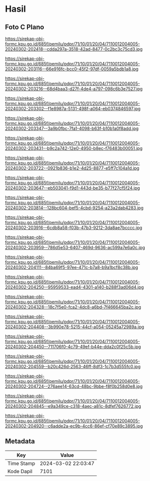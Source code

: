 # Hasil

## Foto C Plano

https://sirekap-obj-formc.kpu.go.id/685f/pemilu/pdpr/71/10/01/20/04/7110012004005-20240302-202418--cdda297a-3518-42ad-8477-0c2bc3c75cd3.jpg

https://sirekap-obj-formc.kpu.go.id/685f/pemilu/pdpr/71/10/01/20/04/7110012004005-20240302-203116--66e916fc-bcc0-45f2-97df-0059a5bdb1a8.jpg

https://sirekap-obj-formc.kpu.go.id/685f/pemilu/pdpr/71/10/01/20/04/7110012004005-20240302-203216--68d4baa3-d27f-4de4-a797-098c6b3e7527.jpg

https://sirekap-obj-formc.kpu.go.id/685f/pemilu/pdpr/71/10/01/20/04/7110012004005-20240302-203302--f1e8987a-5131-498f-a064-eb0374846597.jpg

https://sirekap-obj-formc.kpu.go.id/685f/pemilu/pdpr/71/10/01/20/04/7110012004005-20240302-203347--3a9b0fbc-7fa1-4098-b63f-b10b1a0f8add.jpg

https://sirekap-obj-formc.kpu.go.id/685f/pemilu/pdpr/71/10/01/20/04/7110012004005-20240302-203431--b9c2a742-12e0-4950-b8ec-f76483b00051.jpg

https://sirekap-obj-formc.kpu.go.id/685f/pemilu/pdpr/71/10/01/20/04/7110012004005-20240302-203722--0921b836-b1e2-4d25-8877-e5ff7c104a1d.jpg

https://sirekap-obj-formc.kpu.go.id/685f/pemilu/pdpr/71/10/01/20/04/7110012004005-20240302-203647--eb503041-f9d1-443d-be35-b77f27cf5f24.jpg

https://sirekap-obj-formc.kpu.go.id/685f/pemilu/pdpr/71/10/01/20/04/7110012004005-20240302-203814--128bc604-bef5-4cbd-9254-a23a2dab4283.jpg

https://sirekap-obj-formc.kpu.go.id/685f/pemilu/pdpr/71/10/01/20/04/7110012004005-20240302-203916--6cdb8a58-f03b-47b3-9212-3da8ae7bcccc.jpg

https://sirekap-obj-formc.kpu.go.id/685f/pemilu/pdpr/71/10/01/20/04/7110012004005-20240302-203959--786d5e53-6407-469d-9636-ac599a7e6a0c.jpg

https://sirekap-obj-formc.kpu.go.id/685f/pemilu/pdpr/71/10/01/20/04/7110012004005-20240302-204111--84ba69f5-97ee-471c-b7a8-b9a1bcf8c38b.jpg

https://sirekap-obj-formc.kpu.go.id/685f/pemilu/pdpr/71/10/01/20/04/7110012004005-20240302-204250--95959533-ead4-4301-a140-b288f3ad06d4.jpg

https://sirekap-obj-formc.kpu.go.id/685f/pemilu/pdpr/71/10/01/20/04/7110012004005-20240302-204328--18c7f5e0-fca2-4dc8-a6bd-7f466645ba2c.jpg

https://sirekap-obj-formc.kpu.go.id/685f/pemilu/pdpr/71/10/01/20/04/7110012004005-20240302-204408--3b990e78-5215-44cf-a054-05245a72989a.jpg

https://sirekap-obj-formc.kpu.go.id/685f/pemilu/pdpr/71/10/01/20/04/7110012004005-20240302-204450--711706f0-4c79-49ef-b44e-dda2c0f25c5b.jpg

https://sirekap-obj-formc.kpu.go.id/685f/pemilu/pdpr/71/10/01/20/04/7110012004005-20240302-204559--b20c426d-2563-46ff-8df3-1c7b3d555fc0.jpg

https://sirekap-obj-formc.kpu.go.id/685f/pemilu/pdpr/71/10/01/20/04/7110012004005-20240302-204724--276aee14-63cd-48bc-9bbe-f8f0b258d0e8.jpg

https://sirekap-obj-formc.kpu.go.id/685f/pemilu/pdpr/71/10/01/20/04/7110012004005-20240302-204845--e9a349ce-c318-4aec-a81c-8dfef7626772.jpg

https://sirekap-obj-formc.kpu.go.id/685f/pemilu/pdpr/71/10/01/20/04/7110012004005-20240302-204920--c6adde2a-ec9b-4cc6-86ef-cf70e89c3895.jpg


## Metadata

| Key        | Value               |
| ---------- | ------------------- |
| Time Stamp | 2024-03-02 22:03:47 |
| Kode Dapil | 7101                |



